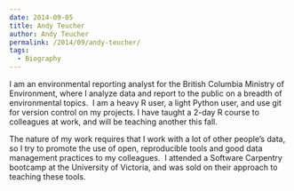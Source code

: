 ```yaml
---
date: 2014-09-05
title: Andy Teucher
author: Andy Teucher
permalink: /2014/09/andy-teucher/
tags:
  - Biography
---
```

I am an environmental reporting analyst for the British Columbia Ministry of Environment, where I analyze data and report to the public on a breadth of environmental topics.  I am a heavy R user, a light Python user, and use git for version control on my projects. I have taught a 2-day R course to colleagues at work, and will be teaching another this fall.

The nature of my work requires that I work with a lot of other people&#8217;s data, so I try to promote the use of open, reproducible tools and good data management practices to my colleagues.  I attended a Software Carpentry bootcamp at the University of Victoria, and was sold on their approach to teaching these tools.
